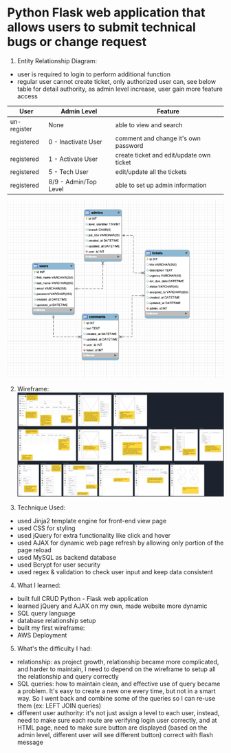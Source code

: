 # Python Flask web application that allows users to submit technical bugs or change request

1. Entity Relationship Diagram:
* user is required to login to perform additional function
* regular user cannot create ticket, only authorized user can, see below table for detail authority, as admin level increase, user gain more feature access

| User | Admin Level | Feature |
| --- | --- | --- |
| un-register | None|able to view and search|
| registered | 0 - Inactivate User | comment and change it's own password|
| registered | 1 - Activate User | create ticket and edit/update own ticket|
| registered | 5 - Tech User | edit/update all the tickets|
| registered | 8/9 - Admin/Top Level | able to set up admin information|

![ERD](/flask_app/static/images/ERD.png)

2. Wireframe:
![wireframe](/flask_app/static/images/bug_tracker_wireframe.png)

3. Technique Used:
* used Jinja2 template engine for front-end view page
* used CSS for styling
* used jQuery for extra functionality like click and hover
* used AJAX for dynamic web page refresh by allowing only portion of the page reload
* used MySQL as backend database
* used Bcrypt for user security
* used regex & validation to check user input and keep data consistent

4. What I learned:
* built full CRUD Python - Flask web application
* learned jQuery and AJAX on my own, made website more dynamic
* SQL query language
* database relationship setup 
* built my first wireframe:
* AWS Deployment

5. What's the difficulty I had:
* relationship: as project growth, relationship became more complicated, and harder to maintain, I need to depend on the wireframe to setup all the relationship and query correctly
* SQL queries: how to maintain clean, and effective use of query became a problem. It's easy to create a new one every time, but not in a smart way. So I went back and combine some of the queries so I can re-use them (ex: LEFT JOIN queries)
* different user authority: it's not just assign a level to each user, instead, need to make sure each route are verifying login user correctly, and at HTML page, need to make sure button are displayed (based on the admin level, different user will see different button) correct with flash message